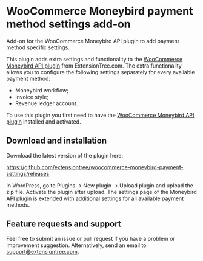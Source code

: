 # WooCommerce Moneybird payment method settings add-on

Add-on for the WooCommerce Moneybird API plugin to add payment method specific settings.

This plugin adds extra settings and functionality to the [WooCommerce Moneybird API plugin](https://extensiontree.com/nl/producten/woocommerce-extensies/moneybird-api-koppeling/) from ExtensionTree.com.
The extra functionality allows you to configure the following settings separately for every available payment method:

- Moneybird workflow;
- Invoice style;
- Revenue ledger account.

To use this plugin you first need to have the [WooCommerce Moneybird API plugin](https://extensiontree.com/nl/producten/woocommerce-extensies/moneybird-api-koppeling/) installed and activated.


## Download and installation

Download the latest version of the plugin here:

https://github.com/extensiontree/woocommerce-moneybird-payment-settings/releases

In WordPress, go to Plugins -> New plugin -> Upload plugin and upload the zip file. Activate the plugin after upload.
The settings page of the Moneybird API plugin is extended with additional settings for all available payment methods.


## Feature requests and support

Feel free to submit an issue or pull request if you have a problem or improvement suggestion. Alternatively, send an email to support@extensiontree.com.
